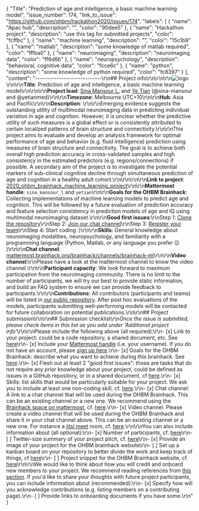 {
  "Title": "Prediction of age and intelligence, a basic machine learning model",
  "issue_number": 174,
  "link_to_issue": "https://github.com/ohbm/hackathon2020/issues/174",
  "labels": [
    {
      "name": "Apac hub",
      "description": "",
      "color": "90dee5"
    },
    {
      "name": "Hackathon project",
      "description": "use this tag for submitted projects",
      "color": "fcffbc"
    },
    {
      "name": "machine learning",
      "description": "",
      "color": "15c1b9"
    },
    {
      "name": "matlab",
      "description": "some knowledge of matlab required",
      "color": "fffba0"
    },
    {
      "name": "neuroimaging",
      "description": "neuroimaging data",
      "color": "ff6d6b"
    },
    {
      "name": "neuropsychology",
      "description": "behavioral, cognitive data",
      "color": "fcce6c"
    },
    {
      "name": "python",
      "description": "some knowledge of python required",
      "color": "fc8397"
    }
  ],
  "content": "----------------------------\r\n## Project info\r\n<!-- *Please fill this in first and then submit the issue* -->\r\n\r\n![logo](https://user-images.githubusercontent.com/16105138/84585338-60096080-ae52-11ea-936c-1ac80df2f092.png)\r\n\r\n**Title**: Prediction of age and intelligence, a basic machine learning model\r\n<!--Name of your awesome project. Please also update the title of the issue to be the title of your project-->\r\n\r\n**Project lead**: [Sina Mansour L.](https://github.com/sina-mansour) and [Ye Tian](https://github.com/yetianmed) (@sina-mansour and @yetianmed)\r\n\r\n**Timezone**: Melbourne UTC+10\r\n\r\n**Hub**: Asia and Pacific\r\n\r\n**Description**: \r\n\r\nEmerging evidence suggests the outstanding utility of multimodal neuroimaging data in predicting individual variation in age and cognition. However, it is unclear whether the predictive utility of such measures is a global effect or is consistently attributed to certain localized patterns of brain structure and connectivity.\r\n\r\nThis project aims to evaluate and develop an analysis framework for optimal performance of age and behavior (e.g. fluid intelligence) prediction using measures of brain structure and connectivity. The goal is to achieve both overall high prediction accuracy in cross-validated samples and high consistency in the estimated predictors (e.g. regions/connections) if possible. A secondary aim of the project is to investigate the potential markers of sub-clinical cognitive decline through simultaneous prediction of age and cognition in a healthy adult cohort.\r\n\r\n<!--Describe the main idea and context of your project in a few sentences.-->\r\n\r\n**Link to project**: [2020_ohbm_brainhack_machine_learning_project](https://gitlab.com/sina_mansour/2020_ohbm_brainhack_machine_learning_project)\r\n\r\n**Mattermost handle**: `sina_mansour_l` and `yetian`\r\n\r\n**Goals for the OHBM Brainhack**: Collecting implementations of machine learning models to predict age and cognition. This will be followed by a future evaluation of prediction accuracy and feature selection consistency in prediction models of age and IQ using multimodal neuroimaging dataset.\r\n\r\n**Good first issues**:\r\nStep 1: [Clone the repository](https://gitlab.com/sina_mansour/2020_ohbm_brainhack_machine_learning_project/-/issues/1)\r\nStep 2: [Join our chat channel](https://gitlab.com/sina_mansour/2020_ohbm_brainhack_machine_learning_project/-/issues/2)\r\nStep 3: [Register your team](https://gitlab.com/sina_mansour/2020_ohbm_brainhack_machine_learning_project/-/issues/new?issuable_template=register_team)\r\nStep 4: Start coding :)\r\n\r\n**Skills**: General knowledge about neuroimaging modalities, neuropsychology, and familiarity with a programming language (Python, Matlab, or any language you prefer :wink: )\r\n\r\n**Chat channel**: [mattermost.brainhack.org/brainhack/channels/brainhack-ml](https://mattermost.brainhack.org/brainhack/channels/brainhack-ml)\r\n\r\n**Video channel**:\r\nPlease have a look at the mattermost channel to know the video channel.\r\n\r\n**Participant capacity**: We look forward to maximum participation from the neuroimaging community. There is no limit to the number of participants, we will try our best to provide static information, and build an FAQ system to ensure we can provide feedback to participants.\r\n\r\n**Contributions**: All contributors (participants and teams) will be listed in [our public repository](https://gitlab.com/sina_mansour/2020_ohbm_brainhack_machine_learning_project/-/tree/master). After post hoc evaluations of the models, participants submitting well-performing models will be contacted for future collaboration on potential publications.\r\n\r\n## Project submission\r\n\r\n## Submission checklist\r\n*Once the issue is submitted, please check items in this list as you add under 'Additional project info'*\r\n\r\nPlease include the following above (all required):\r\n-   [x] Link to your project: could be a code repository, a shared document, etc. See [here](https://github.com/ohbm/hackathon2020/blob/master/.github/ISSUE_TEMPLATE/handbooks/projects.md#link-to-project)\r\n-   [x] Include your [Mattermost handle](https://mattermost.brainhack.org/) (i.e. your username). If you do not have an account, please [sign up here](https://mattermost.brainhack.org/signup_email).\r\n-   [x] Goals for the OHBM Brainhack: describe what you want to achieve during this brainhack. See [here](https://github.com/ohbm/hackathon2020/blob/master/.github/ISSUE_TEMPLATE/handbooks/projects.md#goals).\r\n-   [x] Flesh out at least 2 \"good first issues\": those are tasks that do not require any prior knowledge about your project, could be defined as issues in a GitHub repository, or in a shared document, cf [here](https://github.com/ohbm/hackathon2020/blob/master/.github/ISSUE_TEMPLATE/handbooks/projects.md#onboarding-2-good-first-issues).\r\n-   [x] Skills: list skills that would be particularly suitable for your project. We ask you to include at least one non-coding skill, cf. [here](https://github.com/ohbm/hackathon2020/blob/master/.github/ISSUE_TEMPLATE/handbooks/projects.md#onboarding-skills).\r\n-   [x] Chat channel: A link to a chat channel that will be used during the OHBM Brainhack. This can be an existing channel or a new one. We recommend using the [Brainhack space on mattermost](https://mattermost.brainhack.org/), cf. [here](https://github.com/ohbm/hackathon2020/blob/master/.github/ISSUE_TEMPLATE/handbooks/projects.md#chat).\r\n-   [x] Video channel: Please create a video channel that will be used during the OHBM Brainhack and share it in your chat channel above. This can be an existing channel or a new one. For instance a [jitsi meet](https://meet.jit.si/) room, cf. [here](https://github.com/ohbm/hackathon2020/blob/master/.github/ISSUE_TEMPLATE/handbooks/projects.md#video-calls).\r\n\r\nYou can also include information about (all optional):\r\n-   [x] Number of participants, cf. [here](https://github.com/ohbm/hackathon2020/blob/master/.github/ISSUE_TEMPLATE/handbooks/projects.md#participant-capacity)\r\n-   [ ] Twitter-size summary of your project pitch, cf. [here](https://github.com/ohbm/hackathon2020/blob/master/.github/ISSUE_TEMPLATE/handbooks/projects.md#twitter-size-summary-of-your-project-pitch)\r\n-   [x] Provide an image of your project for the OHBM brainhack website\r\n-   [ ] Set up a kanban board on your repository to better divide the work and keep track of things, cf [here](https://github.com/ohbm/hackathon2020/blob/master/.github/ISSUE_TEMPLATE/handbooks/projects.md#set-up-a-kanban-board)\r\n-   [ ] Project snippet for the OHBM Brainhack website, cf. [here](https://github.com/ohbm/hackathon2020/blob/master/.github/ISSUE_TEMPLATE/handbooks/projects.md#project-snippet-for-the-ohbm-brainhack-website)\r\n\r\nWe would like to think about how you will credit and onboard new members to your project. We recommend reading references from [this section](https://github.com/ohbm/hackathon2020/blob/master/.github/ISSUE_TEMPLATE/handbooks/projects.md#credit-and-onboarding). If you'd like to share your thoughts with future project participants, you can include information about (recommended):\r\n-   [x] Specify how will you acknowledge contributions (e.g. listing members on a contributing page).\r\n-   [ ] Provide links to onboarding documents if you have some.\r\n"
}